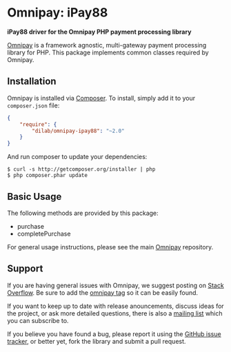 # Omnipay: iPay88

**iPay88 driver for the Omnipay PHP payment processing library**

<!--[![Build Status](https://travis-ci.org/thephpleague/omnipay-iPay88.png?branch=master)](https://travis-ci.org/thephpleague/omnipay-iPay88)-->
<!--[![Latest Stable Version](https://poser.pugx.org/omnipay/iPay88/version.png)](https://packagist.org/packages/omnipay/iPay88)-->
<!--[![Total Downloads](https://poser.pugx.org/omnipay/iPay88/d/total.png)](https://packagist.org/packages/omnipay/iPay88)-->

[Omnipay](https://github.com/thephpleague/omnipay) is a framework agnostic, multi-gateway payment processing library for PHP. This package implements common classes required by Omnipay.

## Installation

Omnipay is installed via [Composer](http://getcomposer.org/). To install, simply add it
to your `composer.json` file:

```json
{
    "require": {
        "dilab/omnipay-ipay88": "~2.0"
    }
}
```

And run composer to update your dependencies:

    $ curl -s http://getcomposer.org/installer | php
    $ php composer.phar update

## Basic Usage

The following methods are provided by this package:

+ purchase
+ completePurchase

For general usage instructions, please see the main [Omnipay](https://github.com/thephpleague/omnipay)
repository.


## Support

If you are having general issues with Omnipay, we suggest posting on
[Stack Overflow](http://stackoverflow.com/). Be sure to add the
[omnipay tag](http://stackoverflow.com/questions/tagged/omnipay) so it can be easily found.

If you want to keep up to date with release anouncements, discuss ideas for the project,
or ask more detailed questions, there is also a [mailing list](https://groups.google.com/forum/#!forum/omnipay) which
you can subscribe to.

If you believe you have found a bug, please report it using the [GitHub issue tracker](https://github.com/dilab/omnipay-ipay88/issues),
or better yet, fork the library and submit a pull request.
